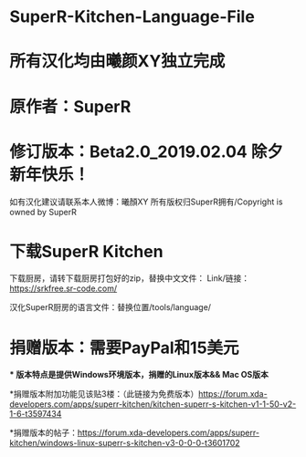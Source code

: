 # SuperR-Kitchen-Language-File
# 所有汉化均由曦颜XY独立完成

# 原作者：SuperR

# 修订版本：Beta2.0_2019.02.04 除夕 新年快乐！


如有汉化建议请联系本人微博：曦顏XY
所有版权归SuperR拥有/Copyright is owned by SuperR

# 下载SuperR Kitchen

下载厨房，请转下载厨房打包好的zip，替换中文文件：
Link/链接：https://srkfree.sr-code.com/

汉化SuperR厨房的语言文件：替换位置/tools/language/

# 捐赠版本：需要PayPal和15美元

<b>* 版本特点是提供Windows环境版本，捐赠的Linux版本&& Mac OS版本</b>

*捐赠版本附加功能见该贴3楼：（此链接为免费版本）https://forum.xda-developers.com/apps/superr-kitchen/kitchen-superr-s-kitchen-v1-1-50-v2-1-6-t3597434

*捐赠版本的帖子：https://forum.xda-developers.com/apps/superr-kitchen/windows-linux-superr-s-kitchen-v3-0-0-0-t3601702
